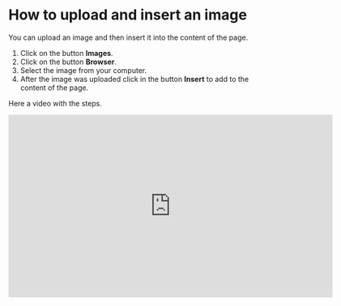 # How to upload and insert an image
<!-- position: 3 -->

You can upload an image and then insert it into the content of the page.

1. Click on the button **Images**.
2. Click on the button **Browser**.
3. Select the image from your computer.
4. After the image was uploaded click in the button **Insert** to add to the content of the page.

Here a video with the steps.
<iframe width="640" height="360" src="https://www.youtube.com/embed/pNNUMc6uUew?rel=0&amp;showinfo=0" frameborder="0" allow="accelerometer; autoplay; encrypted-media; gyroscope; picture-in-picture" allowfullscreen></iframe>
